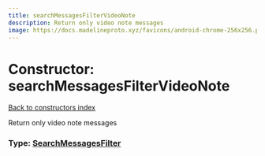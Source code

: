 ```yaml
---
title: searchMessagesFilterVideoNote
description: Return only video note messages
image: https://docs.madelineproto.xyz/favicons/android-chrome-256x256.png
---
```

# Constructor: searchMessagesFilterVideoNote  
[Back to constructors index](index.md)



Return only video note messages




### Type: [SearchMessagesFilter](../types/SearchMessagesFilter.md)


